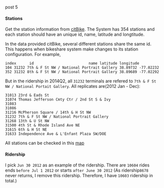 post 5

#### Stations ####
Get the station information from [citBike](citybike.us). The System has 354 stations and each station should have an unique id, name, latitude and longtitude.

In the data provided citBike, several different stations share the same id. This happens when  bikeshare system make changes to its station configuration. For example,
```
index      id                         name latitude longitude
104 31232 7th & F St NW / National Portrait Gallery 38.89732 -77.02232
352 31232 8th & F St NW / National Portrait Gallery 38.89689 -77.02292
```
But in the ridership in 2014Q2, all `31232` terminals are refered to `7th & F St NW / National Portait Gallery`.
All replicates are(2012 Jan - Dec):
```
31013 23rd & Eads St
31074 Thomas Jefferson Cmty Ctr / 2nd St S & Ivy
31083
31086
31216 McPherson Square / 14th & H St NW
31232 7th & F St NW / National Portrait Gallery
31268 13th & U St NW
31500 4th St & Rhode Island Ave NE
31615 6th & H St NE
31633 Independence Ave & L'Enfant Plaza SW/DOE
```
All stations can be checked in this [map](https://a.tiles.mapbox.com/v4/yunhaocs.kb529eif/page.html?access_token=pk.eyJ1IjoieXVuaGFvY3MiLCJhIjoiaXBjOFctNCJ9.4JGjv-vwZz_ERyR5empKRg#13/38.9135/-77.0452)

#### Ridership ####
I pick `Jun 30 2012` as an example of the ridership. There are `10604` rides ends `before Jul 1 2012` or starts `after June 30 2012` (As ridership`8678` never returns, I remove this ridership. Therefore, I have `10603` ridership in total.)
